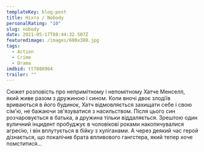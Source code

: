 ```yaml
---
templateKey: blog-post
title: Ніхто / Nobody
personalRating: "10"
slug: nobody
date: 2021-05-17T08:44:32.507Z
featuredimage: /images/600x380.jpg
tags:
  - Action
  - Crime
  - Drama
imdbid: tt7888964
trailer: ""
---
```

Сюжет розповість про непримітному і непомітному Хатче Менселл, який живе разом з дружиною і сином. Коли вночі двоє злодіїв вриваються в його будинок, Хатч відмовляється захищати себе і свою сім'ю, не бажаючи зв'язуватися з насильством. Після цього син розчаровується в батька, а дружина тільки віддаляється. Зрештою один вуличний інцидент пробуджує в чоловікові роками накопичувалися агресію, і він вплутується в бійку з хуліганами. А через деякий час герой дізнається, що покалічив брата впливового гангстера, який тепер хоче помститися...